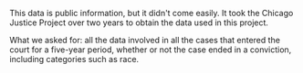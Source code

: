 This data is public information, but it didn't come easily. It took the Chicago Justice Project over two years to obtain the data used in this project.

What we asked for: all the data involved in all the cases that entered the court for a five-year period, whether or not the case ended in a conviction, including categories such as race.    
